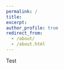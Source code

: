 ```yaml
---
permalink: /
title:
excerpt: 
author_profile: true
redirect_from: 
  - /about/
  - /about.html
---
```


Test
